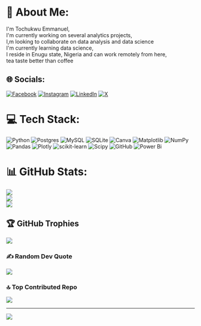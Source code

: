 # 💫 About Me:
I'm Tochukwu Emmanuel, <br>I'm currently working on several analytics projects,<br>I,m  looking to collaborate on data analysis and data science<br>I'm currently learning data science,<br> I reside in Enugu state, Nigeria and can work remotely from here, <br>tea taste better than coffee


## 🌐 Socials:
[![Facebook](https://img.shields.io/badge/Facebook-%231877F2.svg?logo=Facebook&logoColor=white)](https://facebook.com/temmanuel.nneji) [![Instagram](https://img.shields.io/badge/Instagram-%23E4405F.svg?logo=Instagram&logoColor=white)](https://instagram.com/temmanuel.nneji) [![LinkedIn](https://img.shields.io/badge/LinkedIn-%230077B5.svg?logo=linkedin&logoColor=white)]( https://www.linkedin.com/in/tochukwu-emmanuel-b81b57214?utm_source=share&utm_campaign=share_via&utm_content=profile&utm_medium=android_app     ) [![X](https://img.shields.io/badge/X-black.svg?logo=X&logoColor=white)](https://x.com/TENneji5050) 

# 💻 Tech Stack:
![Python](https://img.shields.io/badge/python-3670A0?style=for-the-badge&logo=python&logoColor=ffdd54) ![Postgres](https://img.shields.io/badge/postgres-%23316192.svg?style=for-the-badge&logo=postgresql&logoColor=white) ![MySQL](https://img.shields.io/badge/mysql-4479A1.svg?style=for-the-badge&logo=mysql&logoColor=white) ![SQLite](https://img.shields.io/badge/sqlite-%2307405e.svg?style=for-the-badge&logo=sqlite&logoColor=white) ![Canva](https://img.shields.io/badge/Canva-%2300C4CC.svg?style=for-the-badge&logo=Canva&logoColor=white) ![Matplotlib](https://img.shields.io/badge/Matplotlib-%23ffffff.svg?style=for-the-badge&logo=Matplotlib&logoColor=black) ![NumPy](https://img.shields.io/badge/numpy-%23013243.svg?style=for-the-badge&logo=numpy&logoColor=white) ![Pandas](https://img.shields.io/badge/pandas-%23150458.svg?style=for-the-badge&logo=pandas&logoColor=white) ![Plotly](https://img.shields.io/badge/Plotly-%233F4F75.svg?style=for-the-badge&logo=plotly&logoColor=white) ![scikit-learn](https://img.shields.io/badge/scikit--learn-%23F7931E.svg?style=for-the-badge&logo=scikit-learn&logoColor=white) ![Scipy](https://img.shields.io/badge/SciPy-%230C55A5.svg?style=for-the-badge&logo=scipy&logoColor=%white) ![GitHub](https://img.shields.io/badge/github-%23121011.svg?style=for-the-badge&logo=github&logoColor=white) ![Power Bi](https://img.shields.io/badge/power_bi-F2C811?style=for-the-badge&logo=powerbi&logoColor=black)
# 📊 GitHub Stats:
![](https://github-readme-stats.vercel.app/api?username=T-Emmanuel&theme=dark&hide_border=false&include_all_commits=false&count_private=false)<br/>
![](https://nirzak-streak-stats.vercel.app/?user=T-Emmanuel&theme=dark&hide_border=false)<br/>
![](https://github-readme-stats.vercel.app/api/top-langs/?username=T-Emmanuel&theme=dark&hide_border=false&include_all_commits=false&count_private=false&layout=compact)

## 🏆 GitHub Trophies
![](https://github-profile-trophy.vercel.app/?username=T-Emmanuel&theme=radical&no-frame=false&no-bg=true&margin-w=4)

### ✍️ Random Dev Quote
![](https://quotes-github-readme.vercel.app/api?type=horizontal&theme=radical)

### 🔝 Top Contributed Repo
![](https://github-contributor-stats.vercel.app/api?username=T-Emmanuel&limit=5&theme=cobalt&combine_all_yearly_contributions=true)

---
[![](https://visitcount.itsvg.in/api?id=T-Emmanuel&icon=7&color=0)](https://visitcount.itsvg.in)

<!-- Proudly created with GPRM ( https://gprm.itsvg.in ) -->
